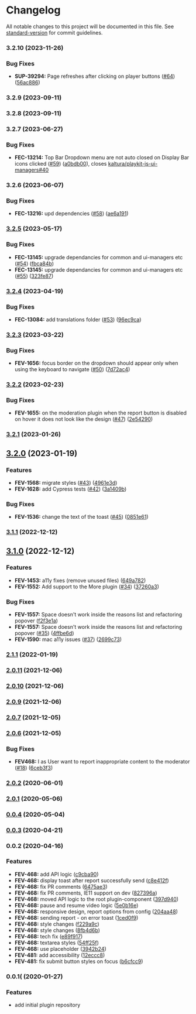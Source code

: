 # Changelog

All notable changes to this project will be documented in this file. See [standard-version](https://github.com/conventional-changelog/standard-version) for commit guidelines.

### 3.2.10 (2023-11-26)


### Bug Fixes

* **SUP-39294:** Page refreshes after clicking on player buttons ([#64](https://github.com/kaltura/playkit-js-moderation/issues/64)) ([56ac886](https://github.com/kaltura/playkit-js-moderation/commit/56ac88685eceeaff2d92a9b123ec3f207ff39f0c))

### 3.2.9 (2023-09-11)

### 3.2.8 (2023-09-11)

### 3.2.7 (2023-06-27)


### Bug Fixes

* **FEC-13214:** Top Bar Dropdown menu are not auto closed on Display Bar icons clicked ([#59](https://github.com/kaltura/playkit-js-moderation/issues/59)) ([a0bdb00](https://github.com/kaltura/playkit-js-moderation/commit/a0bdb0009c88ded2f5a5344c039fdb51e9d0a240)), closes [kaltura/playkit-js-ui-managers#40](https://github.com/kaltura/playkit-js-ui-managers/issues/40)

### 3.2.6 (2023-06-07)


### Bug Fixes

* **FEC-13216:** upd dependencies ([#58](https://github.com/kaltura/playkit-js-moderation/issues/58)) ([ae6a191](https://github.com/kaltura/playkit-js-moderation/commit/ae6a191e7e6f77dc73e9221865c4a171a6950d5c))

### [3.2.5](https://github.com/kaltura/playkit-js-moderation/compare/v3.2.4...v3.2.5) (2023-05-17)


### Bug Fixes

* **FEC-13145:** upgrade dependancies for common and ui-managers etc ([#54](https://github.com/kaltura/playkit-js-moderation/issues/54)) ([fbca84b](https://github.com/kaltura/playkit-js-moderation/commit/fbca84bc718c19938aefc8acc97f51b7b8ed21bc))
* **FEC-13145:** upgrade dependancies for common and ui-managers etc ([#55](https://github.com/kaltura/playkit-js-moderation/issues/55)) ([323fe87](https://github.com/kaltura/playkit-js-moderation/commit/323fe87c365c7982743989ed6cb2de0e57507d45))

### [3.2.4](https://github.com/kaltura/playkit-js-moderation/compare/v3.2.3...v3.2.4) (2023-04-19)


### Bug Fixes

* **FEC-13084:** add translations folder ([#53](https://github.com/kaltura/playkit-js-moderation/issues/53)) ([96ec9ca](https://github.com/kaltura/playkit-js-moderation/commit/96ec9cab4a6a91f2d7091f96ac195235a3f0f950))

### [3.2.3](https://github.com/kaltura/playkit-js-moderation/compare/v3.2.2...v3.2.3) (2023-03-22)


### Bug Fixes

* **FEV-1656:** focus border on the dropdown should appear only when using the keyboard to navigate ([#50](https://github.com/kaltura/playkit-js-moderation/issues/50)) ([7d72ac4](https://github.com/kaltura/playkit-js-moderation/commit/7d72ac47d95fd128b19f83d5ac0c7e80dfba67b3))

### [3.2.2](https://github.com/kaltura/playkit-js-moderation/compare/v3.2.1...v3.2.2) (2023-02-23)


### Bug Fixes

* **FEV-1655:** on the moderation plugin when the report button is disabled on hover it does not look like the design ([#47](https://github.com/kaltura/playkit-js-moderation/issues/47)) ([2e54290](https://github.com/kaltura/playkit-js-moderation/commit/2e542908f3c4b2876babc7b8df8393e4f5bbb19d))

### [3.2.1](https://github.com/kaltura/playkit-js-moderation/compare/v3.2.0...v3.2.1) (2023-01-26)

## [3.2.0](https://github.com/kaltura/playkit-js-moderation/compare/v3.1.1...v3.2.0) (2023-01-19)


### Features

* **FEV-1568:** migrate styles ([#43](https://github.com/kaltura/playkit-js-moderation/issues/43)) ([4961e3d](https://github.com/kaltura/playkit-js-moderation/commit/4961e3dd5a35ada073ce6eccb1ae72901037be2f))
* **FEV-1628:** add Cypress tests ([#42](https://github.com/kaltura/playkit-js-moderation/issues/42)) ([3a1409b](https://github.com/kaltura/playkit-js-moderation/commit/3a1409bca48c63c821a5b5c69bfe2395bcb5b3c3))


### Bug Fixes

* **FEV-1536:** change the text of the toast ([#45](https://github.com/kaltura/playkit-js-moderation/issues/45)) ([0851e61](https://github.com/kaltura/playkit-js-moderation/commit/0851e617d39a3b1041773e9afc8180210b9eb94c))

### [3.1.1](https://github.com/kaltura/playkit-js-moderation/compare/v3.1.0...v3.1.1) (2022-12-12)

## [3.1.0](https://github.com/kaltura/playkit-js-moderation/compare/v3.0.0...v3.1.0) (2022-12-12)


### Features

* **FEV-1453:** a11y fixes (remove unused files) ([649a782](https://github.com/kaltura/playkit-js-moderation/commit/649a78246d87e439d0d0e5f24b7f32111362dbeb))
* **FEV-1552:** Add support to the More plugin ([#34](https://github.com/kaltura/playkit-js-moderation/issues/34)) ([37260a3](https://github.com/kaltura/playkit-js-moderation/commit/37260a3a9676ac602cb2e95ac53f0083100383c5))


### Bug Fixes

* **FEV-1557:** Space doesn't work inside the reasons list and refactoring popover ([f2f3e1a](https://github.com/kaltura/playkit-js-moderation/commit/f2f3e1a9ed683b813b939e16c944f6785ee1fca7))
* **FEV-1557:** Space doesn't work inside the reasons list and refactoring popover ([#35](https://github.com/kaltura/playkit-js-moderation/issues/35)) ([4ffbe6d](https://github.com/kaltura/playkit-js-moderation/commit/4ffbe6d55663963f4083a38a1c55a32d2321406d))
* **FEV-1590:** mac a11y issues ([#37](https://github.com/kaltura/playkit-js-moderation/issues/37)) ([2699c73](https://github.com/kaltura/playkit-js-moderation/commit/2699c73bd5f0701479850cc6218c2ca2287f88f1))

### [2.1.1](https://github.com/kaltura/playkit-js-moderation/compare/v2.0.11...v2.1.1) (2022-01-19)

### [2.0.11](https://github.com/kaltura/playkit-js-moderation/compare/v2.0.10...v2.0.11) (2021-12-06)

### [2.0.10](https://github.com/kaltura/playkit-js-moderation/compare/v2.0.9...v2.0.10) (2021-12-06)

### [2.0.9](https://github.com/kaltura/playkit-js-moderation/compare/v2.0.7...v2.0.9) (2021-12-06)

### [2.0.7](https://github.com/kaltura/playkit-js-moderation/compare/v2.0.6...v2.0.7) (2021-12-05)

### [2.0.6](https://github.com/kaltura/playkit-js-moderation/compare/v2.0.2...v2.0.6) (2021-12-05)


### Bug Fixes

* **FEV468:** I as User want to report inappropriate content to the moderator ([#18](https://github.com/kaltura/playkit-js-moderation/issues/18)) ([6ceb3f3](https://github.com/kaltura/playkit-js-moderation/commit/6ceb3f3c5fb42b8261b3591b488a7aeb8316b894))

### [2.0.2](https://github.com/kaltura/playkit-js-moderation/compare/v2.0.1...v2.0.2) (2020-06-01)

### [2.0.1](https://github.com/kaltura/playkit-js-moderation/compare/v2.0.0...v2.0.1) (2020-05-06)

### [0.0.4](https://github.com/kaltura/playkit-js-moderation/compare/v0.0.3...v2.0.0) (2020-05-04)

### [0.0.3](https://github.com/kaltura/playkit-js-moderation/compare/v0.0.2...v0.0.3) (2020-04-21)

### 0.0.2 (2020-04-16)


### Features

* **FEV-468:** add API logic ([c9cba90](https://github.com/kaltura/playkit-js-moderation/commit/c9cba90e1d5f04f2e5cd6d212aaf95a508dcdc37))
* **FEV-468:** display toast after report successfully send ([c8e412f](https://github.com/kaltura/playkit-js-moderation/commit/c8e412ff2c485b88bee4a076edca9b6f4573265a))
* **FEV-468:** fix PR comments ([6475ae3](https://github.com/kaltura/playkit-js-moderation/commit/6475ae3ebd31776ea0241b6016706ff7663621e8))
* **FEV-468:** fix PR comments, IE11 support on dev ([827396a](https://github.com/kaltura/playkit-js-moderation/commit/827396a0b1ed23e8af51a6770a006b34bd296e8b))
* **FEV-468:** moved API logic to the root plugin-component ([397d940](https://github.com/kaltura/playkit-js-moderation/commit/397d940e5ee6d668782e93da868ad40dfe696732))
* **FEV-468:** pause and resume video logic ([5e0b16e](https://github.com/kaltura/playkit-js-moderation/commit/5e0b16e2eda8cd55ba9c61d6972593b0b58ef500))
* **FEV-468:** responsive design, report options from config ([204aa48](https://github.com/kaltura/playkit-js-moderation/commit/204aa4830c316c0aeac078c562c1ef2aa7bcaa43))
* **FEV-468:** sending report - on error toast ([1ced0f9](https://github.com/kaltura/playkit-js-moderation/commit/1ced0f9cd125e838b866412e1e475fdc9007c63e))
* **FEV-468:** style changes ([f229a9c](https://github.com/kaltura/playkit-js-moderation/commit/f229a9c07115d8daaae95b775c25537c22eee859))
* **FEV-468:** style changes ([8fb4d6b](https://github.com/kaltura/playkit-js-moderation/commit/8fb4d6b19d68d94cd31671fcd2f7e1f2c29d3d1e))
* **FEV-468:** tech fix ([e89f917](https://github.com/kaltura/playkit-js-moderation/commit/e89f917bc5c0cbfac09d7a1356bf14ccd8b35593))
* **FEV-468:** textarea styles ([54ff25f](https://github.com/kaltura/playkit-js-moderation/commit/54ff25f31c810189a4cc8e544e1b1a47d34504c6))
* **FEV-468:** use placeholder  ([3942b24](https://github.com/kaltura/playkit-js-moderation/commit/3942b24a260757c16687660bf8e2efa666490b2f))
* **FEV-481:** add accessibility ([12eccc8](https://github.com/kaltura/playkit-js-moderation/commit/12eccc8eed34354313005fd25576049da2408421))
* **FEV-481:** fix submit button styles on focus ([b6cfcc9](https://github.com/kaltura/playkit-js-moderation/commit/b6cfcc9044e610bd51da0f163f6ecb659bcc9f9f))

### 0.0.1( (2020-01-27)


### Features

* add initial plugin repository
